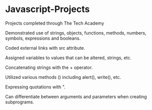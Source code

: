 # Javascript-Projects

Projects completed through The Tech Academy

Demonstrated use of strings, objects, functions, methods, numbers, symbols, expressions and booleans.

Coded external links with src attribute.

Assigned variables to values that can be altered, strings, etc.

Concatenating strings with the + operator.

Utilized various methods () including alert(), write(), etc.

Expressing quotations with \".

Can differentiate between arguments and parameters when creating subprograms.

